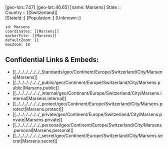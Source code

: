 ﻿---
location: [46.65,7.07] 
mapzoom: [7,12] 
mapmarker: city 
type: City
tags:
- geo/City


SpocWebEntityId: 32330
isDeleted: false
confidential: public

---
[geo-lon::7.07] 
[geo-lat::46.65] 
[name::Marsens] 
State ::  
Country :: [[Switzerland]]  
[StateId::] 
[Population::] 
[Unknown::] 


```leaflet
id: Marsens
coordinates: [[Marsens]] 
markerFile: [[Marsens]] 
defaultZoom: 11 
maxZoom: 18
```


## Confidential Links & Embeds: 
- [[../../../../../../_Standards/geo/Continent/Europe/Switzerland/City/Marsens|Marsens]] 
- [[../../../../../../_public/geo/Continent/Europe/Switzerland/City/Marsens.public|Marsens.public]] 
- [[../../../../../../_internal/geo/Continent/Europe/Switzerland/City/Marsens.internal|Marsens.internal]] 
- [[../../../../../../_protect/geo/Continent/Europe/Switzerland/City/Marsens.protect|Marsens.protect]] 
- [[../../../../../../_private/geo/Continent/Europe/Switzerland/City/Marsens.private|Marsens.private]] 
- [[../../../../../../_personal/geo/Continent/Europe/Switzerland/City/Marsens.personal|Marsens.personal]] 
- [[../../../../../../_secret/geo/Continent/Europe/Switzerland/City/Marsens.secret|Marsens.secret]] 
